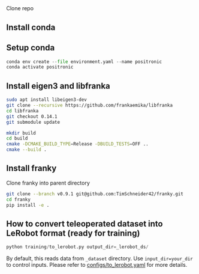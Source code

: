 ##
Clone repo

## Install conda


## Setup conda
```python
conda env create --file environment.yaml --name positronic
conda activate positronic
```

## Install eigen3 and libfranka
```bash
sudo apt install libeigen3-dev
git clone --recursive https://github.com/frankaemika/libfranka
cd libfranka
git checkout 0.14.1
git submodule update

mkdir build
cd build
cmake -DCMAKE_BUILD_TYPE=Release -DBUILD_TESTS=OFF ..
cmake --build .
```

## Install franky
Clone franky into parent directory
```bash
git clone --branch v0.9.1 git@github.com:TimSchneider42/franky.git
cd franky
pip install -e .
```

## How to convert teleoperated dataset into LeRobot format (ready for training)
```python
python training/to_lerobot.py output_dir=_lerobot_ds/
```

By default, this reads data from `_dataset` directory. Use `input_dir=your_dir` to control inputs. Please refer to [configs/to_lerobot.yaml](../configs/to_lerobot.yaml) for more details.